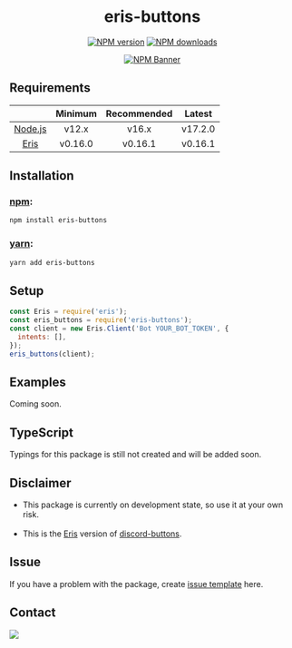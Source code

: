 <div align="center">
  <h1>eris-buttons</h1>
  <p>
    <a href="https://www.npmjs.com/package/eris-buttons"><img src="https://img.shields.io/npm/v/eris-buttons?maxAge=3600" alt="NPM version" /></a>
    <a href="https://www.npmjs.com/package/eris-buttons"><img src="https://img.shields.io/npm/dt/eris-buttons?maxAge=3600" alt="NPM downloads" /></a>
  </p>
  <p>
    <a href="https://www.npmjs.com/package/eris-buttons"><img src="https://nodei.co/npm/eris-buttons.png?downloads=true&stars=true" alt="NPM Banner"></a>
  </p>
</div>

## Requirements

|                                        | Minimum | Recommended | Latest  |
| :------------------------------------: | :-----: | :---------: | :-----: |
|     [Node.js](https://nodejs.org)      |  v12.x  |    v16.x    | v17.2.0 |
| [Eris](https://npmjs.org/package/eris) | v0.16.0 |   v0.16.1   | v0.16.1 |

## Installation

### [npm](https://npmjs.com):

```sh
npm install eris-buttons
```

### [yarn](https://yarnpkg.com):

```sh
yarn add eris-buttons
```

## Setup

```js
const Eris = require('eris');
const eris_buttons = require('eris-buttons');
const client = new Eris.Client('Bot YOUR_BOT_TOKEN', {
  intents: [],
});
eris_buttons(client);
```

## Examples

Coming soon.

## TypeScript

Typings for this package is still not created and will be added soon.

## Disclaimer

- This package is currently on development state, so use it at your own risk.
  <br><br>
- This is the [Eris](https://npmjs.com/package/eris) version of [discord-buttons](https://npmjs.com/package/discord-buttons).

## Issue

If you have a problem with the package, create [issue template](https://github.com/mat-3884/eris-buttons/issues) here.

## Contact

<a href="https://discord.gg/KJk64ZNwUF"><img src="https://discord.com/api/guilds/912177124805312532/widget.png?style=banner1"></a>
